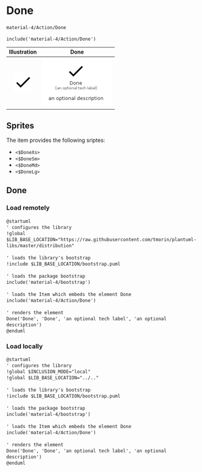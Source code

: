 # Done


```text
material-4/Action/Done
```

```text
include('material-4/Action/Done')
```



| Illustration | Done |
| :---: | :---: |
| ![illustration for Illustration](../../material-4/Action/Done.png) | ![illustration for Done](../../material-4/Action/Done.Local.png) |



## Sprites
The item provides the following sriptes:

- `<$DoneXs>`
- `<$DoneSm>`
- `<$DoneMd>`
- `<$DoneLg>`





## Done

### Load remotely
```plantuml
@startuml
' configures the library
!global $LIB_BASE_LOCATION="https://raw.githubusercontent.com/tmorin/plantuml-libs/master/distribution"

' loads the library's bootstrap
!include $LIB_BASE_LOCATION/bootstrap.puml

' loads the package bootstrap
include('material-4/bootstrap')

' loads the Item which embeds the element Done
include('material-4/Action/Done')

' renders the element
Done('Done', 'Done', 'an optional tech label', 'an optional description')
@enduml
```

### Load locally
```plantuml
@startuml
' configures the library
!global $INCLUSION_MODE="local"
!global $LIB_BASE_LOCATION="../.."

' loads the library's bootstrap
!include $LIB_BASE_LOCATION/bootstrap.puml

' loads the package bootstrap
include('material-4/bootstrap')

' loads the Item which embeds the element Done
include('material-4/Action/Done')

' renders the element
Done('Done', 'Done', 'an optional tech label', 'an optional description')
@enduml
```

